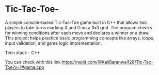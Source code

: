 # Tic-Tac-Toe-
A simple console-based Tic-Tac-Toe game built in C++ that allows two players to take turns marking X and O on a 3x3 grid. The program checks for winning conditions after each move and declares a winner or a draw. This project helps practice basic programming concepts like arrays, loops, input validation, and game logic implementation.

Tech stack - C++

You can check with this link  https://replit.com/@KaliBaranwal128/Tic-Tac-Toe?v=1#game.cpp
